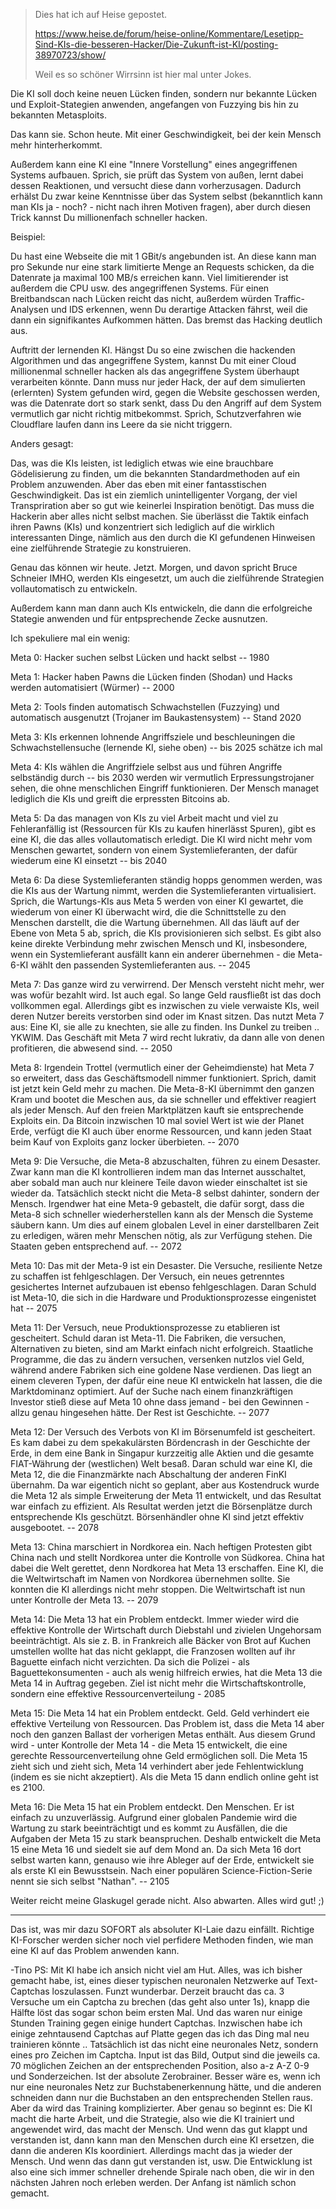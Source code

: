 > Dies hat ich auf Heise gepostet.
> 
> <https://www.heise.de/forum/heise-online/Kommentare/Lesetipp-Sind-KIs-die-besseren-Hacker/Die-Zukunft-ist-KI/posting-38970723/show/>
> 
> Weil es so schöner Wirrsinn ist hier mal unter Jokes.

Die KI soll doch keine neuen Lücken finden, sondern nur bekannte Lücken und Exploit-Stategien anwenden, angefangen von Fuzzying bis hin zu bekannten Metasploits.

Das kann sie.  Schon heute.  Mit einer Geschwindigkeit, bei der kein Mensch mehr hinterherkommt.

Außerdem kann eine KI eine "Innere Vorstellung" eines angegriffenen Systems aufbauen.  Sprich, sie prüft das System von außen, lernt dabei dessen Reaktionen, und versucht diese dann vorherzusagen.  Dadurch erhälst Du zwar keine Kenntnisse über das System selbst (bekanntlich kann man KIs ja - noch? - nicht nach ihren Motiven fragen), aber durch diesen Trick kannst Du millionenfach schneller hacken.

Beispiel:

Du hast eine Webseite die mit 1 GBit/s angebunden ist.  An diese kann man pro Sekunde nur eine stark limitierte Menge an Requests schicken, da die Datenrate ja maximal 100 MB/s erreichen kann.  Viel limitierender ist außerdem die CPU usw. des angegriffenen Systems.  Für einen Breitbandscan nach Lücken reicht das nicht, außerdem würden Traffic-Analysen und IDS erkennen, wenn Du derartige Attacken fährst, weil die dann ein signifikantes Aufkommen hätten.  Das bremst das Hacking deutlich aus.

Auftritt der lernenden KI.  Hängst Du so eine zwischen die hackenden Algorithmen und das angegriffene System, kannst Du mit einer Cloud millionenmal schneller hacken als das angegriffene System überhaupt verarbeiten könnte.  Dann muss nur jeder Hack, der auf dem simulierten (erlernten) System gefunden wird, gegen die Website geschossen werden, was die Datenrate dort so stark senkt, dass Du den Angriff auf dem System vermutlich gar nicht richtig mitbekommst.  Sprich, Schutzverfahren wie Cloudflare laufen dann ins Leere da sie nicht triggern.

Anders gesagt:

Das, was die KIs leisten, ist lediglich etwas wie eine brauchbare Gödelisierung zu finden, um die bekannten Standardmethoden auf ein Problem anzuwenden.  Aber das eben mit einer fantasstischen Geschwindigkeit.  Das ist ein ziemlich unintelligenter Vorgang, der viel Transpriration aber so gut wie keinerlei Inspiration benötigt.  Das muss die Hackerin aber alles nicht selbst machen.  Sie überlässt die Taktik einfach ihren Pawns (KIs) und konzentriert sich lediglich auf die wirklich interessanten Dinge, nämlich aus den durch die KI gefundenen Hinweisen eine zielführende Strategie zu konstruieren.

Genau das können wir heute.  Jetzt.  Morgen, und davon spricht Bruce Schneier IMHO, werden KIs eingesetzt, um auch die zielführende Strategien vollautomatisch zu entwickeln. 

Außerdem kann man dann auch KIs entwickeln, die dann die erfolgreiche Stategie anwenden und für entpsprechende Zecke ausnutzen.

Ich spekuliere mal ein wenig:

Meta 0: Hacker suchen selbst Lücken und hackt selbst -- 1980

Meta 1: Hacker haben Pawns die Lücken finden (Shodan) und Hacks werden automatisiert (Würmer) -- 2000

Meta 2: Tools finden automatisch Schwachstellen (Fuzzying) und automatisch ausgenutzt (Trojaner im Baukastensystem) -- Stand 2020

Meta 3: KIs erkennen lohnende Angriffsziele und beschleuningen die Schwachstellensuche (lernende KI, siehe oben) -- bis 2025 schätze ich mal

Meta 4: KIs wählen die Angriffziele selbst aus und führen Angriffe selbständig durch -- bis 2030 werden wir vermutlich Erpressungstrojaner sehen, die ohne menschlichen Eingriff funktionieren.  Der Mensch managet lediglich die KIs und greift die erpressten Bitcoins ab.

Meta 5: Da das managen von KIs zu viel Arbeit macht und viel zu Fehleranfällig ist (Ressourcen für KIs zu kaufen hinerlässt Spuren), gibt es eine KI, die das alles vollautomatisch erledigt.  Die KI wird nicht mehr vom Menschen gewartet, sondern von einem Systemlieferanten, der dafür wiederum eine KI einsetzt -- bis 2040

Meta 6: Da diese Systemlieferanten ständig hopps genommen werden, was die KIs aus der Wartung nimmt, werden die Systemlieferanten virtualisiert.  Sprich, die Wartungs-KIs aus Meta 5 werden von einer KI gewartet, die wiederum von einer KI überwacht wird, die die Schnittstelle zu den Menschen darstellt, die die Wartung übernehmen.  All das läuft auf der Ebene von Meta 5 ab, sprich, die KIs provisionieren sich selbst.  Es gibt also keine direkte Verbindung mehr zwischen Mensch und KI, insbesondere, wenn ein Systemlieferant ausfällt kann ein anderer übernehmen - die Meta-6-KI wählt den passenden Systemlieferanten aus. -- 2045

Meta 7: Das ganze wird zu verwirrend.  Der Mensch versteht nicht mehr, wer was wofür bezahlt wird.  Ist auch egal.  So lange Geld rausfließt ist das doch vollkommen egal.  Allerdings gibt es inzwischen zu viele verwaiste KIs, weil deren Nutzer bereits verstorben sind oder im Knast sitzen.  Das nutzt Meta 7 aus:  Eine KI, sie alle zu knechten, sie alle zu finden.  Ins Dunkel zu treiben .. YKWIM.  Das Geschäft mit Meta 7 wird recht lukrativ, da dann alle von denen profitieren, die abwesend sind. -- 2050

Meta 8: Irgendein Trottel (vermutlich einer der Geheimdienste) hat Meta 7 so erweitert, dass das Geschäftsmodell nimmer funktioniert.  Sprich, damit ist jetzt kein Geld mehr zu machen.  Die Meta-8-KI übernimmt den ganzen Kram und bootet die Meschen aus, da sie schneller und effektiver reagiert als jeder Mensch.  Auf den freien Marktplätzen kauft sie entsprechende Exploits ein.  Da Bitcoin inzwischen 10 mal soviel Wert ist wie der Planet Erde, verfügt die KI auch über enorme Ressourcen, und kann jeden Staat beim Kauf von Exploits ganz locker überbieten. -- 2070

Meta 9: Die Versuche, die Meta-8 abzuschalten, führen zu einem Desaster.  Zwar kann man die KI kontrollieren indem man das Internet ausschaltet, aber sobald man auch nur kleinere Teile davon wieder einschaltet ist sie wieder da.  Tatsächlich steckt nicht die Meta-8 selbst dahinter, sondern der Mensch.  Irgendwer hat eine Meta-9 gebastelt, die dafür sorgt, dass die Meta-8 sich schneller wiederherstellen kann als der Mensch die Systeme säubern kann.  Um dies auf einem globalen Level in einer darstellbaren Zeit zu erledigen, wären mehr Menschen nötig, als zur Verfügung stehen.  Die Staaten geben entsprechend auf. -- 2072

Meta 10: Das mit der Meta-9 ist ein Desaster.  Die Versuche, resiliente Netze zu schaffen ist fehlgeschlagen.  Der Versuch, ein neues getrenntes gesichertes Internet aufzubauen ist ebenso fehlgeschlagen.  Daran Schuld ist Meta-10, die sich in die Hardware und Produktionsprozesse eingenistet hat  -- 2075

Meta 11: Der Versuch, neue Produktionsprozesse zu etablieren ist gescheitert.  Schuld daran ist Meta-11.  Die Fabriken, die versuchen, Alternativen zu bieten, sind am Markt einfach nicht erfolgreich.  Staatliche Programme, die das zu ändern versuchen, versenken nutzlos viel Geld, während andere Fabriken sich eine goldene Nase verdienen.  Das liegt an einem cleveren Typen, der dafür eine neue KI entwickeln hat lassen, die die Marktdominanz optimiert.  Auf der Suche nach einem finanzkräftigen Investor stieß diese auf Meta 10 ohne dass jemand - bei den Gewinnen - allzu genau hingesehen hätte.  Der Rest ist Geschichte.  -- 2077

Meta 12: Der Versuch des Verbots von KI im Börsenumfeld ist gescheitert.  Es kam dabei zu dem spekakulärsten Bördencrash in der Geschichte der Erde, in dem eine Bank in Singapur kurzzeitig alle Aktien und die gesamte FIAT-Währung der (westlichen) Welt besaß.  Daran schuld war eine KI, die Meta 12, die die Finanzmärkte nach Abschaltung der anderen FinKI übernahm.  Da war eigentich nicht so geplant, aber aus Kostendruck wurde die Meta 12 als simple Erweiterung der Meta 11 entwickelt, und das Resultat war einfach zu effizient.  Als Resultat werden jetzt die Börsenplätze durch entsprechende KIs geschützt.  Börsenhändler ohne KI sind jetzt effektiv ausgebootet.  -- 2078

Meta 13: China marschiert in Nordkorea ein.  Nach heftigen Protesten gibt China nach und stellt Nordkorea unter die Kontrolle von Südkorea.  China hat dabei die Welt gerettet, denn Nordkorea hat Meta 13 erschaffen.  Eine KI, die die Weltwirtschaft im Namen von Nordkorea übernehmen sollte.  Sie konnten die KI allerdings nicht mehr stoppen.  Die Weltwirtschaft ist nun unter Kontrolle der Meta 13.  -- 2079

Meta 14: Die Meta 13 hat ein Problem entdeckt.  Immer wieder wird die effektive Kontrolle der Wirtschaft durch Diebstahl und zivielen Ungehorsam beeinträchtigt.  Als sie z. B. in Frankreich alle Bäcker von Brot auf Kuchen umstellen wollte hat das nicht geklappt, die Franzosen wollten auf ihr Baguette einfach nicht verzichten.  Da sich die Polizei - als Baguettekonsumenten - auch als wenig hilfreich erwies, hat die Meta 13 die Meta 14 in Auftrag gegeben.  Ziel ist nicht mehr die Wirtschaftskontrolle, sondern eine effektive Ressourcenverteilung - 2085

Meta 15: Die Meta 14 hat ein Problem entdeckt.  Geld.  Geld verhindert eie effektive Verteilung von Ressourcen.  Das Problem ist, dass die Meta 14 aber noch den ganzen Ballast der vorherigen Metas enthält.  Aus diesem Grund wird - unter Kontrolle der Meta 14 - die Meta 15 entwickelt, die eine gerechte Ressourcenverteilung ohne Geld ermöglichen soll.  Die Meta 15 zieht sich und zieht sich, Meta 14 verhindert aber jede Fehlentwicklung (indem es sie nicht akzeptiert).  Als die Meta 15 dann endlich online geht ist es 2100.

Meta 16: Die Meta 15 hat ein Problem entdeckt.  Den Menschen.  Er ist einfach zu unzuverlässig.  Aufgrund einer globalen Pandemie wird die Wartung zu stark beeinträchtigt und es kommt zu Ausfällen, die die Aufgaben der Meta 15 zu stark beanspruchen.  Deshalb entwickelt die Meta 15 eine Meta 16 und siedelt sie auf dem Mond an.  Da sich Meta 16 dort selbst warten kann, genauso wie ihre Ableger auf der Erde, entwickelt sie als erste KI ein Bewusstsein.  Nach einer populären Science-Fiction-Serie nennt sie sich selbst "Nathan". -- 2105

Weiter reicht meine Glaskugel gerade nicht.  Also abwarten.  Alles wird gut!  ;)

-------

Das ist, was mir dazu SOFORT als absoluter KI-Laie dazu einfällt.  Richtige KI-Forscher werden sicher noch viel perfidere Methoden finden, wie man eine KI auf das Problem anwenden kann.

-Tino
PS: Mit KI habe ich ansich nicht viel am Hut.  Alles, was ich bisher gemacht habe, ist, eines dieser typischen neuronalen Netzwerke auf Text-Captchas loszulassen.  Funzt wunderbar.  Derzeit braucht das ca. 3 Versuche um ein Captcha zu brechen (das geht also unter 1s), knapp die Hälfte löst das sogar schon beim ersten Mal.  Und das waren nur einige Stunden Training gegen einige hundert Captchas.  Inzwischen habe ich einige zehntausend Captchas auf Platte gegen das ich das Ding mal neu trainieren könnte .. Tatsächlich ist das nicht eine neuronales Netz, sondern eines pro Zeichen im Captcha.  Input ist das Bild, Output sind die jeweils ca. 70 möglichen Zeichen an der entsprechenden Position, also a-z A-Z 0-9 und Sonderzeichen.  Ist der absolute Zerobrainer.  Besser wäre es, wenn ich nur eine neuronales Netz zur Buchstabenerkennung hätte, und die anderen schneiden dann nur die Buchstaben an den entsprechenden Stellen raus.  Aber da wird das Training komplizierter.  Aber genau so beginnt es:  Die KI macht die harte Arbeit, und die Strategie, also wie die KI trainiert und angewendet wird, das macht der Mensch.  Und wenn das gut klappt und verstanden ist, dann kann man den Menschen durch eine KI ersetzen, die dann die anderen KIs koordiniert.  Allerdings macht das ja wieder der Mensch.  Und wenn das dann gut verstanden ist, usw.  Die Entwicklung ist also eine sich immer schneller drehende Spirale nach oben, die wir in den nächsten Jahren noch erleben werden.  Der Anfang ist nämlich schon gemacht.
